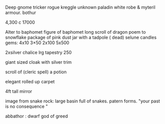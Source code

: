 Deep gnome tricker rogue kreggle
unknown paladin white robe & myteril armour.  bothur

4,300 c
17000 

Alter to baphomet
figure of baphomet 
long scroll of dragon poem to snowflake 
package of pink dust
jar with a tadpole ( dead)
selune candles 
gems:
4x10
3×50
2x100
5x500

2xsilver chalice 
lrg tapestry 250

 giant sized cloak with silver trim

scroll of (cleric spell)
a potion

elegant rolled up carpet

4ft tall mirror 

image from snake rock:
large basin full of snakes. patern forms. "your past is no consequence "

abbathor : dwarf god of greed